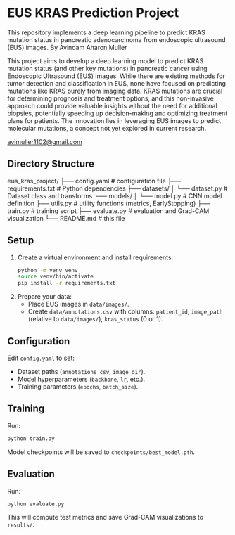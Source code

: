 # EUS KRAS Prediction Project

This repository implements a deep learning pipeline to predict KRAS mutation status in pancreatic adenocarcinoma from endoscopic ultrasound (EUS) images.
By Avinoam Aharon Muller 

This project aims to develop a deep learning model to predict KRAS mutation status (and other key mutations) in pancreatic cancer using Endoscopic Ultrasound (EUS) images. While there are existing methods for tumor detection and classification in EUS, none have focused on predicting mutations like KRAS purely from imaging data. KRAS mutations are crucial for determining prognosis and treatment options, and this non-invasive approach could provide valuable insights without the need for additional biopsies, potentially speeding up decision-making and optimizing treatment plans for patients. The innovation lies in leveraging EUS images to predict molecular mutations, a concept not yet explored in current research.


avimuller1102@gmail.com

## Directory Structure
eus_kras_project/
├── config.yaml # configuration file
├── requirements.txt # Python dependencies
├── datasets/
│ └── dataset.py # Dataset class and transforms
├── models/
│ └── model.py # CNN model definition
├── utils.py # utility functions (metrics, EarlyStopping)
├── train.py # training script
├── evaluate.py # evaluation and Grad-CAM visualization
└── README.md # this file


## Setup
1. Create a virtual environment and install requirements:
   ```bash
   python -m venv venv
   source venv/bin/activate
   pip install -r requirements.txt
   ```
2. Prepare your data:
   - Place EUS images in `data/images/`.
   - Create `data/annotations.csv` with columns: `patient_id`, `image_path` (relative to `data/images/`), `kras_status` (0 or 1).

## Configuration
Edit `config.yaml` to set:
- Dataset paths (`annotations_csv`, `image_dir`).
- Model hyperparameters (`backbone`, `lr`, etc.).
- Training parameters (`epochs`, `batch_size`).

## Training
Run:
```bash
python train.py
```
Model checkpoints will be saved to `checkpoints/best_model.pth`.

## Evaluation
Run:
```bash
python evaluate.py
```
This will compute test metrics and save Grad-CAM visualizations to `results/`.
```
